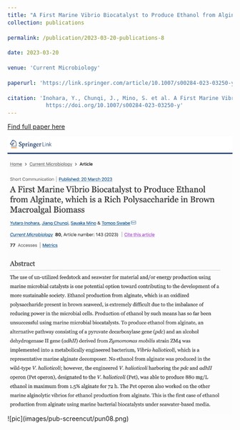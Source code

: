 ```yaml
---
title: "A First Marine Vibrio Biocatalyst to Produce Ethanol from Alginate, which is a Rich Polysaccharide in Brown Macroalgal Biomass"
collection: publications

permalink: /publication/2023-03-20-publications-8

date: 2023-03-20

venue: 'Current Microbiology'

paperurl: 'https://link.springer.com/article/10.1007/s00284-023-03250-y'

citation: 'Inohara, Y., Chunqi, J., Mino, S. et al. A First Marine Vibrio Biocatalyst to Produce Ethanol from Alginate, which is a Rich Polysaccharide in Brown Macroalgal Biomass. Curr Microbiol 80, 143 (2023).
            https://doi.org/10.1007/s00284-023-03250-y'
---
```


<a href='https://link.springer.com/article/10.1007/s00284-023-03250-y'>Find full paper here</a>


<img src="images/pub-screencut/pun08.png"  align=center />
![pic](images/pub-screencut/pun08.png)
